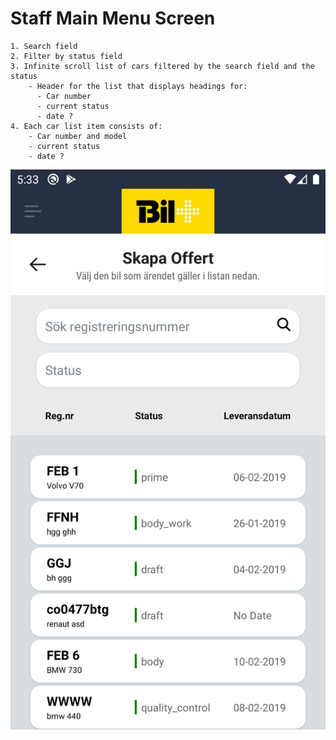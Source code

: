 # Staff Main Menu Screen

    1. Search field
    2. Filter by status field
    3. Infinite scroll list of cars filtered by the search field and the status
        - Header for the list that displays headings for: 
          - Car number
          - current status
          - date ?
    4. Each car list item consists of:
        - Car number and model
        - current status
        - date ?

![Main Menu](../assets/staff-main-menu.png)